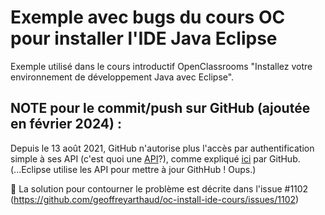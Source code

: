 # Exemple avec bugs du cours OC pour installer l'IDE Java Eclipse

Exemple utilisé dans le cours introductif OpenClassrooms "Installez votre environnement de développement Java avec Eclipse".

## NOTE pour le commit/push sur GitHub (ajoutée en février 2024) : 
Depuis le 13 août 2021, GitHub n'autorise plus l'accès par authentification simple à ses API (c'est quoi une [API](https://fr.wikipedia.org/wiki/Interface_de_programmation)?), comme expliqué [ici](https://github.blog/changelog/2021-08-12-git-password-authentication-is-shutting-down/) par GitHub. (...Eclipse utilise les API pour mettre à jour GithHub ! Oups.)

:tada: La solution pour contourner le problème est décrite dans l'issue #1102 (https://github.com/geoffreyarthaud/oc-install-ide-cours/issues/1102)
